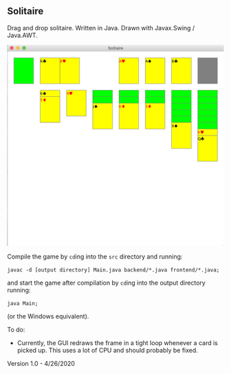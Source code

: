 ## Solitaire
Drag and drop solitaire.
Written in Java.
Drawn with Javax.Swing / Java.AWT.

![Image of Solitaire](solitaire.png "Solitaire")

Compile the game by `cd`ing into the `src` directory and running:
```
javac -d [output directory] Main.java backend/*.java frontend/*.java;
```
and start the game after compilation by `cd`ing into the output directory running:
```
java Main;
```
(or the Windows equivalent).

To do:
* Currently, the GUI redraws the frame in a tight loop whenever a card is picked up. This uses a lot of CPU and should probably be fixed.

Version 1.0 - 4/26/2020